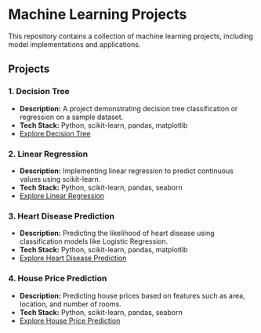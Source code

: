 # Machine Learning Projects

This repository contains a collection of machine learning projects, including model implementations and applications.

## Projects

### 1. Decision Tree
- **Description:** A project demonstrating decision tree classification or regression on a sample dataset.
- **Tech Stack:** Python, scikit-learn, pandas, matplotlib
- [Explore Decision Tree](./DecisionTreeClassifier.ipynb/)

### 2. Linear Regression
- **Description:** Implementing linear regression to predict continuous values using scikit-learn.
- **Tech Stack:** Python, scikit-learn, pandas, seaborn
- [Explore Linear Regression](./Linear_Regression.ipynb/)

### 3. Heart Disease Prediction
- **Description:** Predicting the likelihood of heart disease using classification models like Logistic Regression.
- **Tech Stack:** Python, scikit-learn, pandas, matplotlib
- [Explore Heart Disease Prediction](./heart_disease_prediction.ipynb/)

### 4. House Price Prediction
- **Description:** Predicting house prices based on features such as area, location, and number of rooms.
- **Tech Stack:** Python, scikit-learn, pandas, seaborn
- [Explore House Price Prediction](./house_price_prediction.ipynb/)
